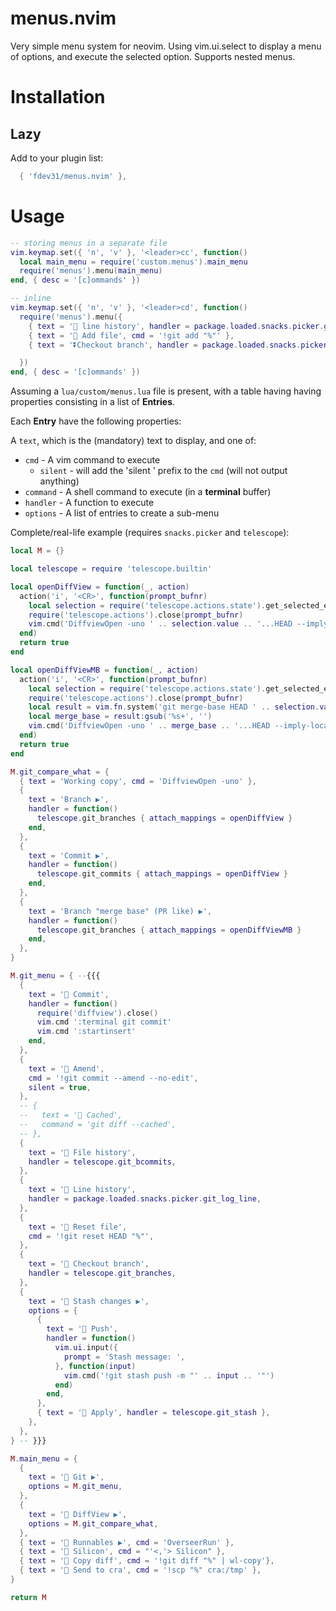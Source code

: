 # menus.nvim
Very simple menu system for neovim.
Using vim.ui.select to display a menu of options, and execute the selected option.
Supports nested menus.

# Installation

## Lazy

Add to your plugin list:

```lua
  { 'fdev31/menus.nvim' },
```

# Usage

```lua
-- storing menus in a separate file
vim.keymap.set({ 'n', 'v' }, '<leader>cc', function()
  local main_menu = require('custom.menus').main_menu
  require('menus').menu(main_menu)
end, { desc = '[c]ommands' })

-- inline
vim.keymap.set({ 'n', 'v' }, '<leader>cd', function()
  require('menus').menu({
    { text = ' line history', handler = package.loaded.snacks.picker.git_log_line },
    { text = ' Add file', cmd = '!git add "%"' },
    { text = '⏬Checkout branch', handler = package.loaded.snacks.picker.git_branches },

  })
end, { desc = '[c]ommands' })
```

Assuming a `lua/custom/menus.lua` file is present, with a table having having properties consisting in a list of **Entries**.

Each **Entry** have the following properties:

A `text`, which is the (mandatory) text to display, and one of:

- `cmd` - A vim command to execute
  - `silent` - will add the 'silent ' prefix to the `cmd` (will not output anything)
- `command` - A shell command to execute (in a **terminal** buffer)
- `handler` - A function to execute
- `options` - A list of entries to create a sub-menu

Complete/real-life example (requires `snacks.picker` and `telescope`):

```lua
local M = {}

local telescope = require 'telescope.builtin'

local openDiffView = function(_, action)
  action('i', '<CR>', function(prompt_bufnr)
    local selection = require('telescope.actions.state').get_selected_entry()
    require('telescope.actions').close(prompt_bufnr)
    vim.cmd('DiffviewOpen -uno ' .. selection.value .. '...HEAD --imply-local')
  end)
  return true
end

local openDiffViewMB = function(_, action)
  action('i', '<CR>', function(prompt_bufnr)
    local selection = require('telescope.actions.state').get_selected_entry()
    require('telescope.actions').close(prompt_bufnr)
    local result = vim.fn.system('git merge-base HEAD ' .. selection.value)
    local merge_base = result:gsub('%s+', '')
    vim.cmd('DiffviewOpen -uno ' .. merge_base .. '...HEAD --imply-local')
  end)
  return true
end

M.git_compare_what = {
  { text = 'Working copy', cmd = 'DiffviewOpen -uno' },
  {
    text = 'Branch ▶',
    handler = function()
      telescope.git_branches { attach_mappings = openDiffView }
    end,
  },
  {
    text = 'Commit ▶',
    handler = function()
      telescope.git_commits { attach_mappings = openDiffView }
    end,
  },
  {
    text = 'Branch "merge base" (PR like) ▶',
    handler = function()
      telescope.git_branches { attach_mappings = openDiffViewMB }
    end,
  },
}

M.git_menu = { --{{{
  {
    text = ' Commit',
    handler = function()
      require('diffview').close()
      vim.cmd ':terminal git commit'
      vim.cmd ':startinsert'
    end,
  },
  {
    text = ' Amend',
    cmd = '!git commit --amend --no-edit',
    silent = true,
  },
  -- {
  --   text = ' Cached',
  --   command = 'git diff --cached',
  -- },
  {
    text = ' File history',
    handler = telescope.git_bcommits,
  },
  {
    text = ' Line history',
    handler = package.loaded.snacks.picker.git_log_line,
  },
  {
    text = ' Reset file',
    cmd = '!git reset HEAD "%"',
  },
  {
    text = ' Checkout branch',
    handler = telescope.git_branches,
  },
  {
    text = ' Stash changes ▶',
    options = {
      {
        text = ' Push',
        handler = function()
          vim.ui.input({
            prompt = 'Stash message: ',
          }, function(input)
            vim.cmd('!git stash push -m "' .. input .. '"')
          end)
        end,
      },
      { text = '󰋺 Apply', handler = telescope.git_stash },
    },
  },
} -- }}}

M.main_menu = {
  {
    text = ' Git ▶',
    options = M.git_menu,
  },
  {
    text = ' DiffView ▶',
    options = M.git_compare_what,
  },
  { text = ' Runnables ▶', cmd = 'OverseerRun' },
  { text = ' Silicon', cmd = "'<,'> Silicon" },
  { text = ' Copy diff', cmd = '!git diff "%" | wl-copy'},
  { text = ' Send to cra', cmd = '!scp "%" cra:/tmp' },
}

return M
```

